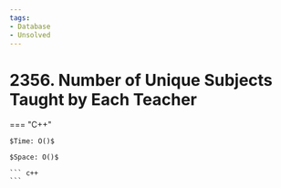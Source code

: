 ```yaml
---
tags:
- Database
- Unsolved
---
```



# 2356. Number of Unique Subjects Taught by Each Teacher

=== "C++"

    $Time: O()$

    $Space: O()$

    ``` c++
    ```